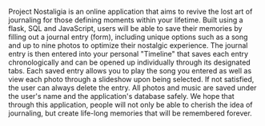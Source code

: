 Project Nostaligia is an online application that aims to revive the lost art of journaling for those defining moments within your lifetime. Built using a flask, SQL and JavaScript, users will be able to save their memories by filling out a journal entry (form), including unique options such as a song and up to nine photos to optimize their nostalgic experience. The journal entry is then entered into your personal "Timeline" that saves each entry chronologically and can be opened up individually through its designated tabs. Each saved entry allows you to play the song you entered as well as view each photo through a slideshow upon being selected. If not satisfied, the user can always delete the entry. All photos and music are saved under the user's name and the application's database safely. We hope that through this application, people will not only be able to cherish the idea of journaling, but create life-long memories that will be remembered forever.
